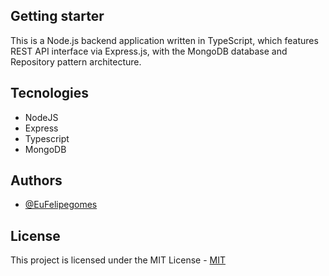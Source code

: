 
## Getting starter

 This is a Node.js backend application written in TypeScript, which features REST API interface via Express.js, with the MongoDB database and Repository pattern architecture.
## Tecnologies

- NodeJS
- Express
- Typescript
- MongoDB
## Authors

- [@EuFelipegomes](https://www.github.com/EuFelipegomes)


## License

This project is licensed under the MIT License - [MIT](https://choosealicense.com/licenses/mit/)





